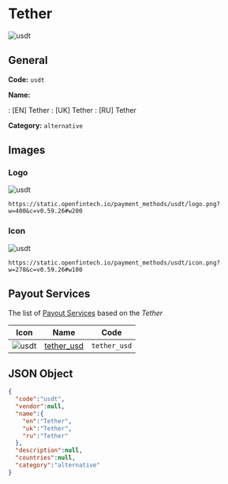 
# Tether 
![usdt](https://static.openfintech.io/payment_methods/usdt/logo.png?w=400&c=v0.59.26#w200)  

## General 
**Code:** `usdt` 
 
**Name:** 
 
:	[EN] Tether 
:	[UK] Tether 
:	[RU] Tether 
 
**Category:** `alternative` 
 

## Images 

### Logo 
![usdt](https://static.openfintech.io/payment_methods/usdt/logo.png?w=400&c=v0.59.26#w200)  

```
https://static.openfintech.io/payment_methods/usdt/logo.png?w=400&c=v0.59.26#w200
```  

### Icon 
![usdt](https://static.openfintech.io/payment_methods/usdt/icon.png?w=278&c=v0.59.26#w100)  

```
https://static.openfintech.io/payment_methods/usdt/icon.png?w=278&c=v0.59.26#w100
```  

## Payout Services 
 
The list of [Payout Services](/payout-services/) based on the _Tether_ 

|Icon|Name|Code| 
|:---:|:---:|:---:| 
|![usdt](https://static.openfintech.io/payout_methods/usdt/icon.svg?w=278&c=v0.59.26#w40) |[tether_usd](/payout-services/tether_usd/)|`tether_usd`| 
 

## JSON Object 

```json
{
  "code":"usdt",
  "vendor":null,
  "name":{
    "en":"Tether",
    "uk":"Tether",
    "ru":"Tether"
  },
  "description":null,
  "countries":null,
  "category":"alternative"
}
```  
